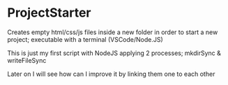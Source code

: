 # ProjectStarter
Creates empty html/css/js files inside a new folder in order to start a new project; executable with a terminal (VSCode/Node.JS)

This is just my first script with NodeJS applying 2 processes; mkdirSync & writeFileSync

Later on I will see how can I improve it by linking them one to each other
